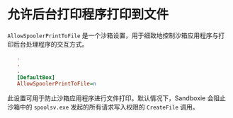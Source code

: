 # 允许后台打印程序打印到文件

`AllowSpoolerPrintToFile` 是一个沙箱设置，用于细致地控制沙箱应用程序与打印后台处理程序的交互方式。

```ini
   .
   .
   .
   [DefaultBox]
   AllowSpoolerPrintToFile=n
```

此设置可用于防止沙箱应用程序进行文件打印。默认情况下，Sandboxie 会阻止沙箱中的 `spoolsv.exe` 发起的所有请求写入权限的 `CreateFile` 调用。

